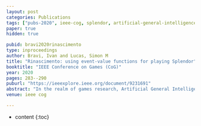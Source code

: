 ```yaml
---
layout: post
categories: Publications
tags: ["pubs-2020", ieee-cog, splendor, artificial-general-intelligence, benchmark, game-playing, hyper-parameter, optimisation]
paper: true
hidden: true

pubid: bravi2020rinascimento
type: inproceedings
author: Bravi, Ivan and Lucas, Simon M
title: "Rinascimento: using event-value functions for playing Splendor"
booktitle: "IEEE Conference on Games (CoG)"
year: 2020
pages: 283--290
puburl: "https://ieeexplore.ieee.org/document/9231691"
abstract: "In the realm of games research, Artificial General Intelligence algorithms often use score as main reward signal for learning or playing actions. However this has shown its severe limitations when the point rewards are very rare or absent until the end of the game. This paper proposes a new approach based on event logging: the game state triggers an event every time one of its features changes. These events are processed by an Event-value Function (EF) that assigns a value to a single action or a sequence. The experiments have shown that such approach can mitigate the problem of scarce point rewards and improve the AI performance. Furthermore this represents a step forward in controlling the strategy adopted by the artificial agent, by describing a much richer and controllable behavioural space through the EF. Tuned EF are able to neatly synthesise the relevance of the events in the game. Agents using an EF show more robust when playing games with several opponents."
venue: ieee cog

---
```


* content
{:toc}

